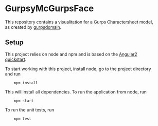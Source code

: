 # GurpsyMcGurpsFace

This repository contains a visualitation for a Gurps Charactersheet model, as
created by [gurpsdomain][]. 

## Setup
This project relies on node and npm and is based on the [Angular2 quickstart][quickstart].

To start working with this project, install node, go to the project directory
and run 

```shell
    npm install
```

This will install all dependencies.  To run the application from node, run


```shell
    npm start
```

To run the unit tests, run 

```shell
    npm test
```


[gurpsdomain]: https://github.com/gurpsdomain/gurpsdomain
[quickstart]: https://angular.io/docs/ts/latest/quickstart.html
